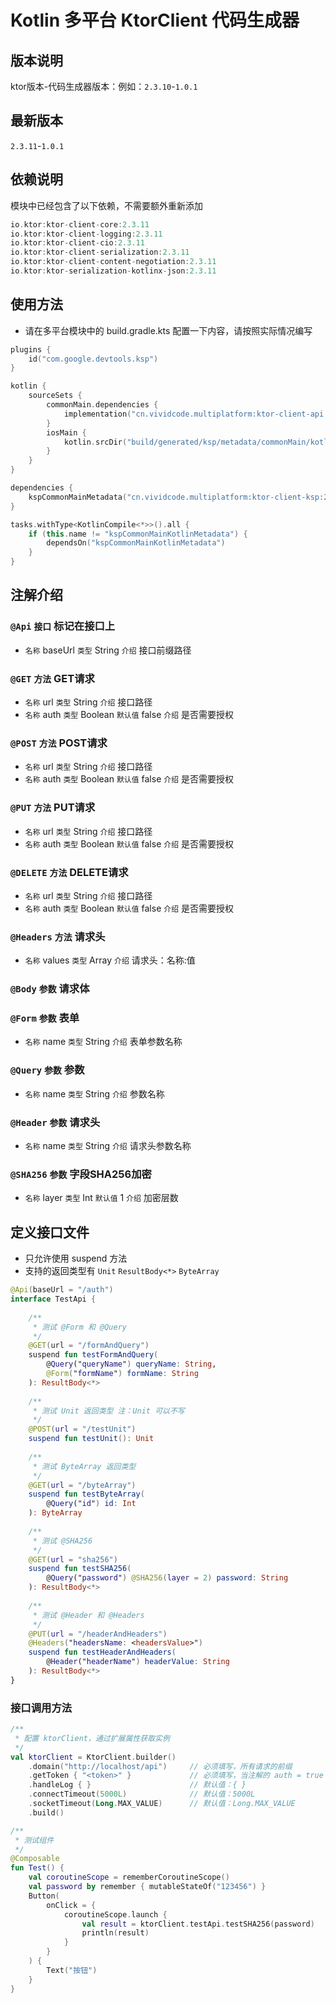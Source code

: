 # Kotlin 多平台 KtorClient 代码生成器

## 版本说明

ktor版本-代码生成器版本：例如：`2.3.10`-`1.0.1`

## 最新版本

`2.3.11`-`1.0.1`

## 依赖说明

模块中已经包含了以下依赖，不需要额外重新添加

``` kotlin
io.ktor:ktor-client-core:2.3.11
io.ktor:ktor-client-logging:2.3.11
io.ktor:ktor-client-cio:2.3.11
io.ktor:ktor-client-serialization:2.3.11
io.ktor:ktor-client-content-negotiation:2.3.11
io.ktor:ktor-serialization-kotlinx-json:2.3.11
```

## 使用方法

- 请在多平台模块中的 build.gradle.kts 配置一下内容，请按照实际情况编写

``` kotlin
plugins {
	id("com.google.devtools.ksp")
}

kotlin {
    sourceSets {
        commonMain.dependencies {
            implementation("cn.vividcode.multiplatform:ktor-client-api:2.3.11-1.0.1") 
        }
        iosMain {
            kotlin.srcDir("build/generated/ksp/metadata/commonMain/kotlin") 
        }
    }
}

dependencies {
    kspCommonMainMetadata("cn.vividcode.multiplatform:ktor-client-ksp:2.3.11-1.0.1")
}

tasks.withType<KotlinCompile<*>>().all {
    if (this.name != "kspCommonMainKotlinMetadata") {
        dependsOn("kspCommonMainKotlinMetadata")
    }
}
```

## 注解介绍

### `@Api` `接口` 标记在接口上

- `名称` baseUrl `类型` String `介绍` 接口前缀路径

### `@GET` `方法` GET请求

- `名称` url `类型` String `介绍` 接口路径
- `名称` auth `类型` Boolean `默认值` false `介绍` 是否需要授权

### `@POST` `方法` POST请求

- `名称` url `类型` String `介绍` 接口路径
- `名称` auth `类型` Boolean `默认值` false `介绍` 是否需要授权

### `@PUT` `方法` PUT请求

- `名称` url `类型` String `介绍` 接口路径
- `名称` auth `类型` Boolean `默认值` false `介绍` 是否需要授权

### `@DELETE` `方法` DELETE请求

- `名称` url `类型` String `介绍` 接口路径
- `名称` auth `类型` Boolean `默认值` false `介绍` 是否需要授权

### `@Headers` `方法` 请求头

- `名称` values `类型` Array<String> `介绍` 请求头：名称:值

### `@Body` `参数` 请求体

### `@Form` `参数` 表单

- `名称` name `类型` String `介绍` 表单参数名称

### `@Query` `参数` 参数

- `名称` name `类型` String `介绍` 参数名称

### `@Header` `参数` 请求头

- `名称` name `类型` String `介绍` 请求头参数名称

### `@SHA256` `参数` 字段SHA256加密

- `名称` layer `类型` Int `默认值` 1 `介绍` 加密层数

## 定义接口文件

- 只允许使用 suspend 方法
- 支持的返回类型有 `Unit` `ResultBody<*>` `ByteArray`

``` kotlin
@Api(baseUrl = "/auth")
interface TestApi {
    
    /**
     * 测试 @Form 和 @Query
     */
    @GET(url = "/formAndQuery")
    suspend fun testFormAndQuery(
        @Query("queryName") queryName: String,
        @Form("formName") formName: String
    ): ResultBody<*>
    
    /**
     * 测试 Unit 返回类型 注：Unit 可以不写
     */
    @POST(url = "/testUnit")
    suspend fun testUnit(): Unit
    
    /**
     * 测试 ByteArray 返回类型
     */
    @GET(url = "/byteArray")
    suspend fun testByteArray(
        @Query("id") id: Int
    ): ByteArray
    
    /**
     * 测试 @SHA256
     */
    @GET(url = "sha256")
    suspend fun testSHA256(
        @Query("password") @SHA256(layer = 2) password: String
    ): ResultBody<*>
    
    /**
     * 测试 @Header 和 @Headers
     */
    @PUT(url = "/headerAndHeaders")
    @Headers("headersName: <headersValue>")
    suspend fun testHeaderAndHeaders(
        @Header("headerName") headerValue: String
    ): ResultBody<*>
}
```

### 接口调用方法

``` kotlin
/**
 * 配置 ktorClient，通过扩展属性获取实例
 */
val ktorClient = KtorClient.builder()
    .domain("http://localhost/api")     // 必须填写，所有请求的前缀
    .getToken { "<token>" }             // 必须填写，当注解的 auth = true 后会将token附带在请求头上
    .handleLog { }                      // 默认值：{ }
    .connectTimeout(5000L)              // 默认值：5000L
    .socketTimeout(Long.MAX_VALUE)      // 默认值：Long.MAX_VALUE
    .build()

/**
 * 测试组件
 */
@Composable
fun Test() {
    val coroutineScope = rememberCoroutineScope()
    val password by remember { mutableStateOf("123456") }
    Button(
        onClick = {
            coroutineScope.launch {
                val result = ktorClient.testApi.testSHA256(password)
                println(result)
            }
        }
    ) {
        Text("按钮")
    }
}
```